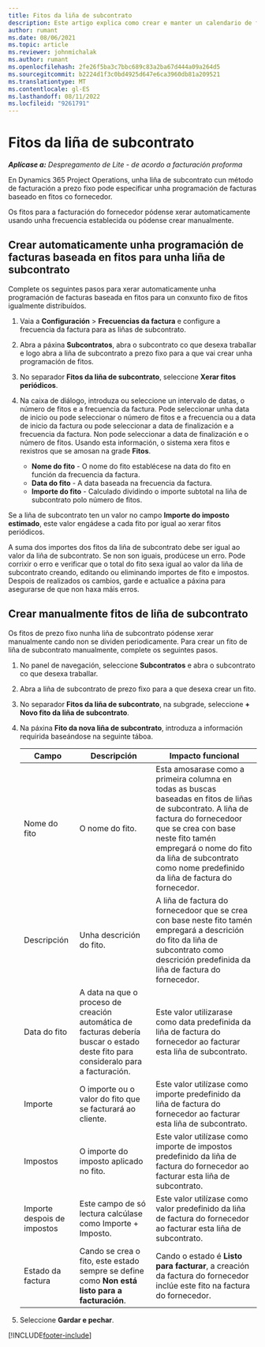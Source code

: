 ```yaml
---
title: Fitos da liña de subcontrato
description: Este artigo explica como crear e manter un calendario de facturas baseado en fitos para un subcontrato cun provedor.
author: rumant
ms.date: 08/06/2021
ms.topic: article
ms.reviewer: johnmichalak
ms.author: rumant
ms.openlocfilehash: 2fe26f5ba3c7bbc689c83a2ba67d444a09a264d5
ms.sourcegitcommit: b2224d1f3c0bd4925d647e6ca3960db81a209521
ms.translationtype: MT
ms.contentlocale: gl-ES
ms.lasthandoff: 08/11/2022
ms.locfileid: "9261791"
---
```

# <a name="subcontract-line-milestones"></a>Fitos da liña de subcontrato

_**Aplícase a:** Despregamento de Lite - de acordo a facturación proforma_

En Dynamics 365 Project Operations, unha liña de subcontrato cun método de facturación a prezo fixo pode especificar unha programación de facturas baseado en fitos co fornecedor.

Os fitos para a facturación do fornecedor pódense xerar automaticamente usando unha frecuencia establecida ou pódense crear manualmente.

## <a name="automatically-create-a-milestone-based-invoice-schedule-for-a-subcontract-line"></a>Crear automaticamente unha programación de facturas baseada en fitos para unha liña de subcontrato

Complete os seguintes pasos para xerar automaticamente unha programación de facturas baseada en fitos para un conxunto fixo de fitos igualmente distribuídos.

1. Vaia a **Configuración** > **Frecuencias da factura** e configure a frecuencia da factura para as liñas de subcontrato.
2. Abra a páxina **Subcontratos**, abra o subcontrato co que desexa traballar e logo abra a liña de subcontrato a prezo fixo para a que vai crear unha programación de fitos.
3. No separador **Fitos da liña de subcontrato**, seleccione **Xerar fitos periódicos**.
4. Na caixa de diálogo, introduza ou seleccione un intervalo de datas, o número de fitos e a frecuencia da factura. Pode seleccionar unha data de inicio ou pode seleccionar o número de fitos e a frecuencia ou a data de inicio da factura ou pode seleccionar a data de finalización e a frecuencia da factura. Non pode seleccionar a data de finalización e o número de fitos.
Usando esta información, o sistema xera fitos e rexistros que se amosan na grade **Fitos**.

   - **Nome do fito** - O nome do fito establécese na data do fito en función da frecuencia da factura.
   - **Data do fito** - A data baseada na frecuencia da factura.
   - **Importe do fito** - Calculado dividindo o importe subtotal na liña de subcontrato polo número de fitos.

Se a liña de subcontrato ten un valor no campo **Importe do imposto estimado**, este valor engádese a cada fito por igual ao xerar fitos periódicos.

A suma dos importes dos fitos da liña de subcontrato debe ser igual ao valor da liña de subcontrato. Se non son iguais, prodúcese un erro. Pode corrixir o erro e verificar que o total do fito sexa igual ao valor da liña de subcontrato creando, editando ou eliminando importes de fito e impostos. Despois de realizados os cambios, garde e actualice a páxina para asegurarse de que non haxa máis erros.

## <a name="manually-create-subcontract-line-milestones"></a>Crear manualmente fitos de liña de subcontrato

Os fitos de prezo fixo nunha liña de subcontrato pódense xerar manualmente cando non se dividen periodicamente. Para crear un fito de liña de subcontrato manualmente, complete os seguintes pasos.

1. No panel de navegación, seleccione **Subcontratos** e abra o subcontrato co que desexa traballar.
2. Abra a liña de subcontrato de prezo fixo para a que desexa crear un fito.
3. No separador **Fitos da liña de subcontrato**, na subgrade, seleccione **+ Novo fito da liña de subcontrato**.
4. Na páxina **Fito da nova liña de subcontrato**, introduza a información requirida baseándose na seguinte táboa.

    | Campo | Descripción |Impacto funcional|
    | --- | --- |----------------------|
    | Nome do fito | O nome do fito. |Esta amosarase como a primeira columna en todas as buscas baseadas en fitos de liñas de subcontrato. A liña de factura do fornecedoor que se crea con base neste fito tamén empregará o nome do fito da liña de subcontrato como nome predefinido da liña de factura do fornecedor.|
    | Descripción | Unha descrición do fito. |A liña de factura do fornecedoor que se crea con base neste fito tamén empregará a descrición do fito da liña de subcontrato como descrición predefinida da liña de factura do fornecedor.|
    | Data do fito | A data na que o proceso de creación automática de facturas debería buscar o estado deste fito para consideralo para a facturación.| Este valor utilizarase como data predefinida da liña de factura do fornecedor ao facturar esta liña de subcontrato. |
    | Importe | O importe ou o valor do fito que se facturará ao cliente. |Este valor utilízase como importe predefinido da liña de factura do fornecedor ao facturar esta liña de subcontrato. |
    | Impostos | O importe do imposto aplicado no fito.| Este valor utilízase como importe de impostos predefinido da liña de factura do fornecedor ao facturar esta liña de subcontrato. |
    | Importe despois de impostos | Este campo de só lectura calcúlase como Importe + Imposto.|Este valor utilízase como valor predefinido da liña de factura do fornecedor ao facturar esta liña de subcontrato. |
    | Estado da factura | Cando se crea o fito, este estado sempre se define como **Non está listo para a facturación**.|  Cando o estado é **Listo para facturar**, a creación da factura do fornecedor inclúe este fito na factura do fornecedor. |

5. Seleccione **Gardar e pechar**.


[!INCLUDE[footer-include](../../includes/footer-banner.md)]
